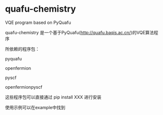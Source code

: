 # quafu-chemistry
VQE program based on PyQuafu


quafu-chemistry 是一个基于PyQuafu(http://quafu.baqis.ac.cn/)的VQE算法程序


所依赖的程序包：

pyquafu

openfermion

pyscf

openfermionpyscf

这些程序包可以直接通过 pip install XXX 进行安装

使用示例可以在example中找到
